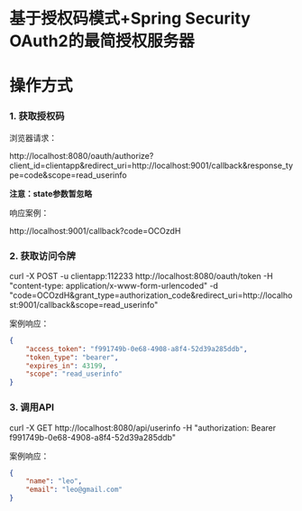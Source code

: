 基于授权码模式+Spring Security OAuth2的最简授权服务器
======

# 操作方式

### 1. 获取授权码

浏览器请求：

http://localhost:8080/oauth/authorize?client_id=clientapp&redirect_uri=http://localhost:9001/callback&response_type=code&scope=read_userinfo

**注意：state参数暂忽略**

响应案例：

http://localhost:9001/callback?code=OCOzdH

### 2. 获取访问令牌

curl -X POST -u clientapp:112233 http://localhost:8080/oauth/token -H
"content-type: application/x-www-form-urlencoded" -d
"code=OCOzdH&grant_type=authorization_code&redirect_uri=http://localhost:9001/callback&scope=read_userinfo"

案例响应：

```json
{
    "access_token": "f991749b-0e68-4908-a8f4-52d39a285ddb",
    "token_type": "bearer",
    "expires_in": 43199,
    "scope": "read_userinfo"
}
```


### 3. 调用API

curl -X GET http://localhost:8080/api/userinfo -H "authorization: Bearer f991749b-0e68-4908-a8f4-52d39a285ddb"

案例响应：

```json
{
    "name": "leo",
    "email": "leo@gmail.com"
}
```